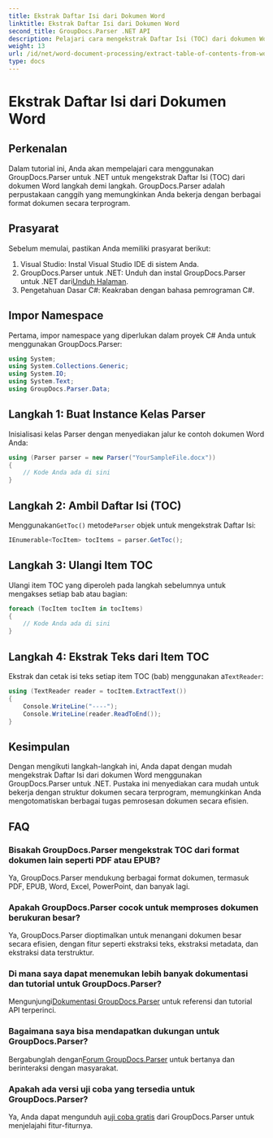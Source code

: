 ```yaml
---
title: Ekstrak Daftar Isi dari Dokumen Word
linktitle: Ekstrak Daftar Isi dari Dokumen Word
second_title: GroupDocs.Parser .NET API
description: Pelajari cara mengekstrak Daftar Isi (TOC) dari dokumen Word secara terprogram menggunakan GroupDocs.Parser untuk .NET.
weight: 13
url: /id/net/word-document-processing/extract-table-of-contents-from-word-document/
type: docs
---
```

# Ekstrak Daftar Isi dari Dokumen Word

## Perkenalan
Dalam tutorial ini, Anda akan mempelajari cara menggunakan GroupDocs.Parser untuk .NET untuk mengekstrak Daftar Isi (TOC) dari dokumen Word langkah demi langkah. GroupDocs.Parser adalah perpustakaan canggih yang memungkinkan Anda bekerja dengan berbagai format dokumen secara terprogram.
## Prasyarat
Sebelum memulai, pastikan Anda memiliki prasyarat berikut:
1. Visual Studio: Instal Visual Studio IDE di sistem Anda.
2.  GroupDocs.Parser untuk .NET: Unduh dan instal GroupDocs.Parser untuk .NET dari[Unduh Halaman](https://releases.groupdocs.com/parser/net/).
3. Pengetahuan Dasar C#: Keakraban dengan bahasa pemrograman C#.

## Impor Namespace
Pertama, impor namespace yang diperlukan dalam proyek C# Anda untuk menggunakan GroupDocs.Parser:
```csharp
using System;
using System.Collections.Generic;
using System.IO;
using System.Text;
using GroupDocs.Parser.Data;
```
## Langkah 1: Buat Instance Kelas Parser
Inisialisasi kelas Parser dengan menyediakan jalur ke contoh dokumen Word Anda:
```csharp
using (Parser parser = new Parser("YourSampleFile.docx"))
{
    // Kode Anda ada di sini
}
```
## Langkah 2: Ambil Daftar Isi (TOC)
 Menggunakan`GetToc()` metode`Parser` objek untuk mengekstrak Daftar Isi:
```csharp
IEnumerable<TocItem> tocItems = parser.GetToc();
```
## Langkah 3: Ulangi Item TOC
Ulangi item TOC yang diperoleh pada langkah sebelumnya untuk mengakses setiap bab atau bagian:
```csharp
foreach (TocItem tocItem in tocItems)
{
    // Kode Anda ada di sini
}
```
## Langkah 4: Ekstrak Teks dari Item TOC
 Ekstrak dan cetak isi teks setiap item TOC (bab) menggunakan a`TextReader`:
```csharp
using (TextReader reader = tocItem.ExtractText())
{
    Console.WriteLine("----");
    Console.WriteLine(reader.ReadToEnd());
}
```

## Kesimpulan
Dengan mengikuti langkah-langkah ini, Anda dapat dengan mudah mengekstrak Daftar Isi dari dokumen Word menggunakan GroupDocs.Parser untuk .NET. Pustaka ini menyediakan cara mudah untuk bekerja dengan struktur dokumen secara terprogram, memungkinkan Anda mengotomatiskan berbagai tugas pemrosesan dokumen secara efisien.

## FAQ
### Bisakah GroupDocs.Parser mengekstrak TOC dari format dokumen lain seperti PDF atau EPUB?
Ya, GroupDocs.Parser mendukung berbagai format dokumen, termasuk PDF, EPUB, Word, Excel, PowerPoint, dan banyak lagi.
### Apakah GroupDocs.Parser cocok untuk memproses dokumen berukuran besar?
Ya, GroupDocs.Parser dioptimalkan untuk menangani dokumen besar secara efisien, dengan fitur seperti ekstraksi teks, ekstraksi metadata, dan ekstraksi data terstruktur.
### Di mana saya dapat menemukan lebih banyak dokumentasi dan tutorial untuk GroupDocs.Parser?
 Mengunjungi[Dokumentasi GroupDocs.Parser](https://tutorials.groupdocs.com/parser/net/) untuk referensi dan tutorial API terperinci.
### Bagaimana saya bisa mendapatkan dukungan untuk GroupDocs.Parser?
 Bergabunglah dengan[Forum GroupDocs.Parser](https://forum.groupdocs.com/c/parser/17) untuk bertanya dan berinteraksi dengan masyarakat.
### Apakah ada versi uji coba yang tersedia untuk GroupDocs.Parser?
 Ya, Anda dapat mengunduh a[uji coba gratis](https://releases.groupdocs.com/) dari GroupDocs.Parser untuk menjelajahi fitur-fiturnya.